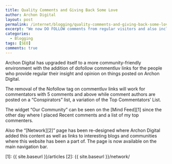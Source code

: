 ```yaml
---
title: Quality Comments and Giving Back Some Love
author: Archon Digital
layout: post
permalink: /internet/blogging/quality-comments-and-giving-back-some-love/
excerpt: "We now DO FOLLOW comments from regular visitors and also include a Top Commenters link where everybody's name will be posted."
categories:
  - Blogging
tags: [SEO]
comments: true
---
```

Archon Digital has upgraded itself to a more community-friendly environment with the addition of dofollow commentluv links for the people who provide regular their insight and opinion on things posted on Archon Digital.<!--more-->

The removal of the Nofollow tag on commentluv links will work for commentators with 5 comments and above while comment authors are posted on a &#8220;Conspirators&#8221; list, a variation of the Top Commentators&#8217; List.

The widget &#8220;Our Community&#8221; can be seen on the [Mind Feed][1] since the other day where I placed Recent comments and a list of my top commenters.

Also the &#8220;[Network][2]&#8221; page has been re-designed where Archon Digital added this content as well as links to interesting blogs and communities where this website has been a part of. The page is now available on the main navigation bar.

 [1]: {{ site.baseurl }}/articles
 [2]: {{ site.baseurl }}/network/